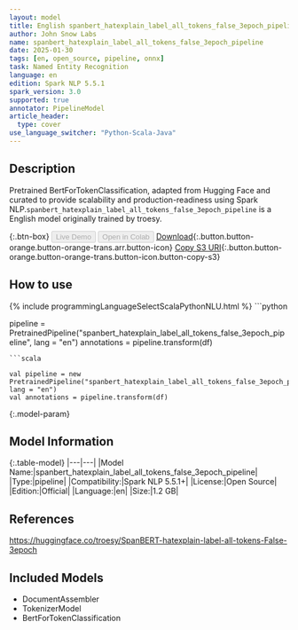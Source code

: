 ```yaml
---
layout: model
title: English spanbert_hatexplain_label_all_tokens_false_3epoch_pipeline pipeline BertForTokenClassification from troesy
author: John Snow Labs
name: spanbert_hatexplain_label_all_tokens_false_3epoch_pipeline
date: 2025-01-30
tags: [en, open_source, pipeline, onnx]
task: Named Entity Recognition
language: en
edition: Spark NLP 5.5.1
spark_version: 3.0
supported: true
annotator: PipelineModel
article_header:
  type: cover
use_language_switcher: "Python-Scala-Java"
---
```


## Description

Pretrained BertForTokenClassification, adapted from Hugging Face and curated to provide scalability and production-readiness using Spark NLP.`spanbert_hatexplain_label_all_tokens_false_3epoch_pipeline` is a English model originally trained by troesy.

{:.btn-box}
<button class="button button-orange" disabled>Live Demo</button>
<button class="button button-orange" disabled>Open in Colab</button>
[Download](https://s3.amazonaws.com/auxdata.johnsnowlabs.com/public/models/spanbert_hatexplain_label_all_tokens_false_3epoch_pipeline_en_5.5.1_3.0_1738228491744.zip){:.button.button-orange.button-orange-trans.arr.button-icon}
[Copy S3 URI](s3://auxdata.johnsnowlabs.com/public/models/spanbert_hatexplain_label_all_tokens_false_3epoch_pipeline_en_5.5.1_3.0_1738228491744.zip){:.button.button-orange.button-orange-trans.button-icon.button-copy-s3}

## How to use



<div class="tabs-box" markdown="1">
{% include programmingLanguageSelectScalaPythonNLU.html %}
```python

pipeline = PretrainedPipeline("spanbert_hatexplain_label_all_tokens_false_3epoch_pipeline", lang = "en")
annotations =  pipeline.transform(df)   

```
```scala

val pipeline = new PretrainedPipeline("spanbert_hatexplain_label_all_tokens_false_3epoch_pipeline", lang = "en")
val annotations = pipeline.transform(df)

```
</div>

{:.model-param}
## Model Information

{:.table-model}
|---|---|
|Model Name:|spanbert_hatexplain_label_all_tokens_false_3epoch_pipeline|
|Type:|pipeline|
|Compatibility:|Spark NLP 5.5.1+|
|License:|Open Source|
|Edition:|Official|
|Language:|en|
|Size:|1.2 GB|

## References

https://huggingface.co/troesy/SpanBERT-hatexplain-label-all-tokens-False-3epoch

## Included Models

- DocumentAssembler
- TokenizerModel
- BertForTokenClassification